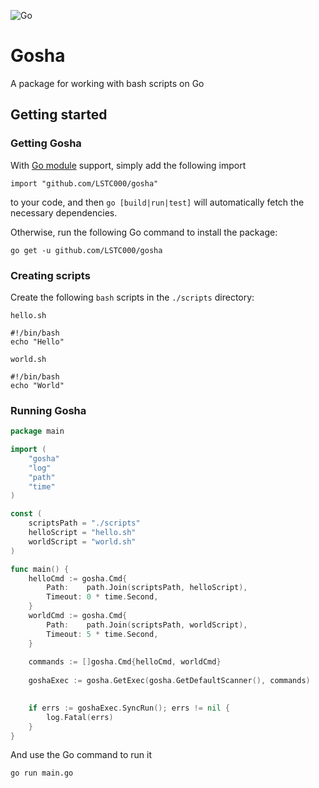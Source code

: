 ![Go](https://img.shields.io/badge/Go-1.22.0-blue)

# Gosha

A package for working with bash scripts on Go

## Getting started

### Getting Gosha
With [Go module](https://github.com/golang/go/wiki/Modules) support, simply add the following import

```
import "github.com/LSTC000/gosha"
```

to your code, and then `go [build|run|test]` will automatically fetch the necessary dependencies.

Otherwise, run the following Go command to install the package:

```
go get -u github.com/LSTC000/gosha
```

### Creating scripts

Create the following `bash` scripts in the `./scripts` directory:

`hello.sh`

```shell
#!/bin/bash
echo "Hello"
```

`world.sh`

```shell
#!/bin/bash
echo "World"
```

### Running Gosha

```go
package main

import (
	"gosha"
	"log"
	"path"
	"time"
)

const (
	scriptsPath = "./scripts"
	helloScript = "hello.sh"
	worldScript = "world.sh"
)

func main() {
	helloCmd := gosha.Cmd{
		Path:    path.Join(scriptsPath, helloScript),
		Timeout: 0 * time.Second,
	}
	worldCmd := gosha.Cmd{
		Path:    path.Join(scriptsPath, worldScript),
		Timeout: 5 * time.Second,
	}
	
	commands := []gosha.Cmd{helloCmd, worldCmd}
	
	goshaExec := gosha.GetExec(gosha.GetDefaultScanner(), commands)

	
	if errs := goshaExec.SyncRun(); errs != nil {
		log.Fatal(errs)
	}
}
```

And use the Go command to run it

```
go run main.go
```